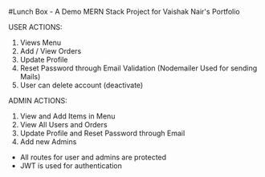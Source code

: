 #Lunch Box - A Demo MERN Stack Project for Vaishak Nair's Portfolio

USER ACTIONS:

1. Views Menu
2. Add / View Orders
3. Update Profile
4. Reset Password through Email Validation (Nodemailer Used for sending Mails)
5. User can delete account (deactivate)

ADMIN ACTIONS:

1. View and Add Items in Menu
2. View All Users and Orders
3. Update Profile and Reset Password through Email
4. Add new Admins

- All routes for user and admins are protected
- JWT is used for authentication
